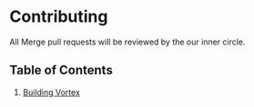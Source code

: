 # Contributing


All Merge pull requests will be reviewed by the our inner circle.


## Table of Contents
1. [Building Vortex](./BuildingVortexFromSource.md)